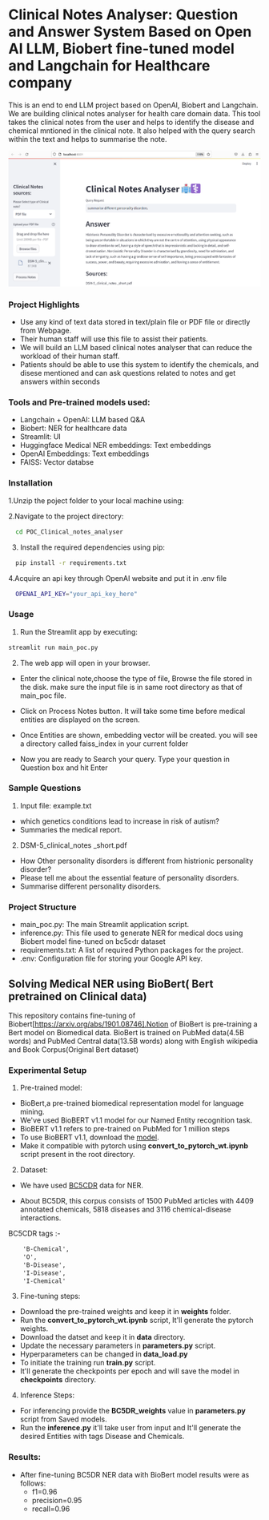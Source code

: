 
# Clinical Notes Analyser: Question and Answer System Based on Open AI LLM, Biobert fine-tuned model and Langchain for Healthcare company  

This is an end to end LLM project based on OpenAI, Biobert and Langchain. We are building clinical notes analyser for health care domain data. This tool takes the clinical notes from the user and helps to identify the disease and chemical mntioned in the clinical note. It also helped with the query search within the text and helps to summarise the note.

![](E2E_tool.png)

### Project Highlights

- Use any kind of text data stored in text/plain file or PDF file or directly from Webpage.
- Their human staff will use this file to assist their patients.
- We will build an LLM based clinical notes analyser that can reduce the workload of their human staff.
- Patients should be able to use this system to identify the chemicals, and disese mentioned and can ask questions related to notes and get answers within seconds

### Tools and Pre-trained models used:
  - Langchain + OpenAI: LLM based Q&A
  - Biobert: NER for healthcare data
  - Streamlit: UI
  - Huggingface Medical NER embeddings: Text embeddings
  - OpenAI Embeddings: Text embeddings
  - FAISS: Vector databse

### Installation

1.Unzip the poject folder to your local machine using:

2.Navigate to the project directory:

```bash
  cd POC_Clinical_notes_analyser
```
3. Install the required dependencies using pip:

```bash
  pip install -r requirements.txt
```
4.Acquire an api key through OpenAI website and put it in .env file

```bash
  OPENAI_API_KEY="your_api_key_here"
```
### Usage

1. Run the Streamlit app by executing:
```bash
streamlit run main_poc.py

```

2. The web app will open in your browser.

- Enter the clinical note,choose the type of file, Browse the file stored in the disk. make sure the input file is in same root directory as that of main_poc file.

- Click on Process Notes button. It will take some time before medical entities are displayed on the screen.

- Once Entities are shown, embedding vector will be created. you will see a directory called faiss_index in your current folder

- Now you are ready to Search your query. Type your question in Question box and hit Enter

### Sample Questions
  1. Input file: example.txt
  - which genetics conditions lead to increase in risk of autism?
  - Summaries the medical report.
  2. DSM-5_clinical_notes _short.pdf
  - How Other personality disorders is different from histrionic personality disorder?
  - Please tell me about the essential feature of personality disorders.
  - Summarise different personality disorders.

### Project Structure

- main_poc.py: The main Streamlit application script.
- inference.py: This file used to generate NER for medical docs using Biobert model fine-tuned on bc5cdr dataset
- requirements.txt: A list of required Python packages for the project.
- .env: Configuration file for storing your Google API key.

## Solving Medical NER using BioBert( Bert pretrained on Clinical data)

This repository contains fine-tuning of Biobert[https://arxiv.org/abs/1901.08746].Notion of BioBert is pre-training a Bert model on Biomedical data. BioBert is trained on PubMed data(4.5B words) and PubMed Central data(13.5B words) along with English wikipedia and Book Corpus(Original Bert dataset)

### Experimental Setup

1. Pre-trained model:
- BioBert,a pre-trained biomedical representation model for language mining.
- We've used BioBERT v1.1 model for our Named Entity recognition task.
- BioBERT v1.1 refers to pre-trained on PubMed for 1 million steps
- To use BioBERT v1.1, download the [model](https://github.com/naver/biobert-pretrained/releases/tag/v1.1-pubmed).
- Make it compatible with pytorch using **convert_to_pytorch_wt.ipynb** script present in the root directory.


2. Dataset:

- We have used [BC5CDR](https://github.com/cambridgeltl/MTL-Bioinformatics-2016/tree/master/data/BC5CDR-IOB) data for NER.

- About BC5DR, this corpus consists of 1500 PubMed articles with 4409 annotated chemicals, 5818 diseases and 3116 chemical-disease interactions. 

BC5CDR tags :- 
```
    'B-Chemical', 
    'O', 
    'B-Disease', 
    'I-Disease', 
    'I-Chemical'
```

3. Fine-tuning steps:
- Download the pre-trained weights and keep it in **weights** folder.
- Run the **convert_to_pytorch_wt.ipynb** script, It'll generate the pytorch weights.
- Download the datset and keep it in **data** directory.
- Update the necessary parameters in **parameters.py** script.
- Hyperparameters can be changed in **data_load.py**
- To initiate the training run **train.py** script.
- It'll generate the checkpoints per epoch and will save the model in **checkpoints** directory.
4. Inference Steps:
- For inferencing provide the **BC5DR_weights** value in **parameters.py** script from Saved models.
- Run the **inference.py** it'll take user from input and It'll generate the desired Entities with tags Disease and Chemicals.
 

 ### Results:
 - After fine-tuning BC5DR NER data with BioBert model results were as follows:
    - f1=0.96
    - precision=0.95
    - recall=0.96
